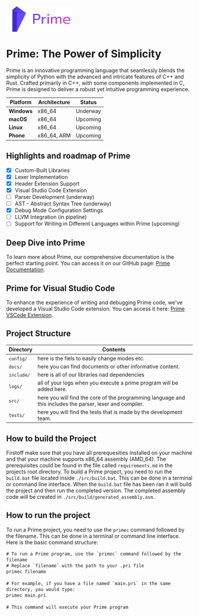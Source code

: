 <picture> 
  <source media="(prefers-color-scheme: dark)" srcset="./docs/prime_logo.png">
  <img src="./docs/prime_logo.png" alt="Prime logo" height="70"> 
</picture>

# Prime: The Power of Simplicity

Prime is an innovative programming language that seamlessly blends the simplicity of Python with the advanced and intricate features of C++ and Rust. Crafted primarily in C++, with some components implemented in C, Prime is designed to deliver a robust yet intuitive programming experience.

| **Platform** | **Architecture** | **Status** |
| ------------ | ---------------- | ---------- |
| **Windows**  | x86_64           | Underway   |
| **macOS**    | x86_64           | Upcoming   |
| **Linux**    | x86_64           | Upcoming   |
| **Phone**    | x86_64, ARM      | Upcoming   |

## Highlights and roadmap of Prime

- [x] Custom-Built Libraries
- [x] Lexer Implementation
- [x] Header Extension Support
- [x] Visual Studio Code Extension
- [ ] Parser Development (underway)
- [ ] AST - Abstract Syntax Tree (underway)
- [x] Debug Mode Configuration Settings
- [ ] LLVM Integration (in pipeline)
- [ ] Support for Writing in Different Languages within Prime (upcoming)

## Deep Dive into Prime

To learn more about Prime, our comprehensive documentation is the perfect starting point. You can access it on our GitHub page: [Prime Documentation](https://github.com/3FriendsCo/primeLang).

## Prime for Visual Studio Code

To enhance the experience of writing and debugging Prime code, we've developed a Visual Studio Code extension. You can access it here: [Prime VSCode Extension](https://github.com/3FriendsCo/Prime-Extension).

## Project Structure

| Directory  | Contents                                                                                                  |
| ---------- | --------------------------------------------------------------------------------------------------------- |
| `config/`  | here is the fiels to easily change modes etc.                                                             |
| `docs/`    | here you can find documents or other informative content.                                                 |
| `include/` | here is all of our libraries nad dependencies                                                             |
| `logs/`    | all of your logs when you execute a prime program will be added here.                                     |
| `src/`     | here you will find the core of the programming language and this includes the parser, lexer and compiler. |
| `tests/`   | here you will find the tests that is made by the development team.                                        |

## How to build the Project

Firstoff make sure that you have all prerequesities installed on your machine and that your machine supports x86_64 assembly (AMD_64). The prerequisites could be found in the file called `requirements.md` in the projects root directory. To build a Prime project, you need to run the `build.bat` file located inside `./src/build.bat`. This can be done in a terminal or command line interface. When the `build.bat` file has been ran it will build the project and then run the completed version. The completed assembly code will be created in `./src/build/generated_assembly.asm`.

## How to run the project

To run a Prime project, you need to use the `primec` command followed by the filename. This can be done in a terminal or command line interface. Here is the basic command structure:

```shell
# To run a Prime program, use the `primec` command followed by the filename
# Replace `filename` with the path to your .pri file
primec filename

# For example, if you have a file named `main.pri` in the same directory, you would type:
primec main.pri

# This command will execute your Prime program

```

